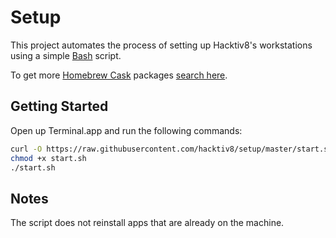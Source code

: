 # Setup

This project automates the process of setting up Hacktiv8's workstations using a simple [Bash](https://www.gnu.org/software/bash/) script.

To get more [Homebrew Cask](https://caskroom.github.io/) packages [search here](https://caskroom.github.io/search).

## Getting Started

Open up Terminal.app and run the following commands:

```sh
curl -O https://raw.githubusercontent.com/hacktiv8/setup/master/start.sh
chmod +x start.sh
./start.sh
```

## Notes

The script does not reinstall apps that are already on the machine.
